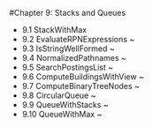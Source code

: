 #Chapter 9: Stacks and Queues

* 9.1 StackWithMax
* 9.2 EvaluateRPNExpressions ~
* 9.3 IsStringWellFormed ~
* 9.4 NormalizedPathnames ~
* 9.5 SearchPostingsList ~
* 9.6 ComputeBuildingsWithView ~
* 9.7 ComputeBinaryTreeNodes ~
* 9.8 CircularQueue ~
* 9.9 QueueWithStacks ~
* 9.10 QueueWithMax ~